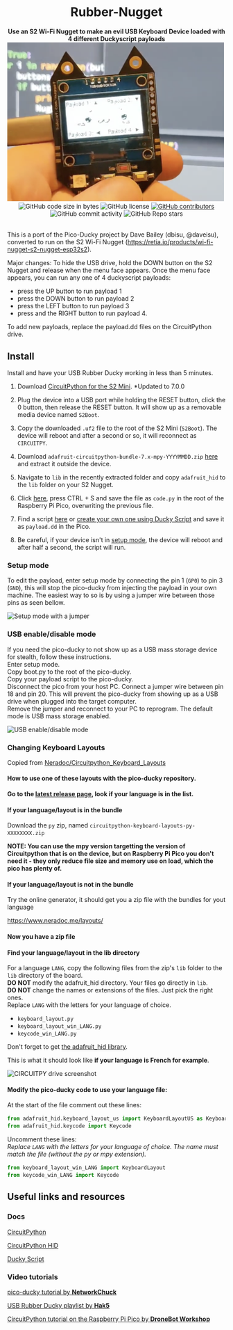 <h1 align="center">Rubber-Nugget</h1>

<div align="center">
  <strong>Use an S2 Wi-Fi Nugget to make an evil USB Keyboard Device loaded with 4 different Duckyscript payloads</strong>
</div>
<img src="images/s2.png" alt="S2 Nugget" title="S2 Nugget" width="500"/>
<br />

<div align="center">
  <img alt="GitHub code size in bytes" src="https://img.shields.io/github/languages/code-size/dbisu/pico-ducky">
  <img alt="GitHub license" src="https://img.shields.io/github/license/dbisu/pico-ducky">
  <a href="https://github.com/dbisu/pico-ducky/graphs/contributors"><img alt="GitHub contributors" src="https://img.shields.io/github/contributors/dbisu/pico-ducky"></a>
  <img alt="GitHub commit activity" src="https://img.shields.io/github/commit-activity/m/dbisu/pico-ducky">
  <img alt="GitHub Repo stars" src="https://img.shields.io/github/stars/dbisu/pico-ducky">
</div>

<br />

This is a port of the Pico-Ducky project by Dave Bailey (dbisu, @daveisu), converted to run on the S2 Wi-Fi Nugget (https://retia.io/products/wi-fi-nugget-s2-nugget-esp32s2).


Major changes:
To hide the USB drive, hold the DOWN button on the S2 Nugget and release when the menu face appears.
Once the menu face appears, you can run any one of 4 duckyscript payloads: 
*  press the UP button to run payload 1
*  press the DOWN button to run payload 2 
*  press the LEFT button to run payload 3 
*  press and the RIGHT button to run payload 4.

To add new payloads, replace the payload.dd files on the CircuitPython drive.

## Install

Install and have your USB Rubber Ducky working in less than 5 minutes.

1. Download [CircuitPython for the S2 Mini](https://circuitpython.org/board/lolin_s2_mini/). *Updated to 7.0.0

2. Plug the device into a USB port while holding the RESET button, click the 0 button, then release the RESET button. It will show up as a removable media device named `S2Boot`.

3. Copy the downloaded `.uf2` file to the root of the S2 Mini (`S2Boot`). The device will reboot and after a second or so, it will reconnect as `CIRCUITPY`.

4. Download `adafruit-circuitpython-bundle-7.x-mpy-YYYYMMDD.zip` [here](https://github.com/adafruit/Adafruit_CircuitPython_Bundle/releases/latest) and extract it outside the device.

5. Navigate to `lib` in the recently extracted folder and copy `adafruit_hid` to the `lib` folder on your S2 Nugget.

6. Click [here](https://raw.githubusercontent.com/dbisu/pico-ducky/main/duckyinpython.py), press CTRL + S and save the file as `code.py` in the root of the Raspberry Pi Pico, overwriting the previous file.

7. Find a script [here](https://github.com/hak5darren/USB-Rubber-Ducky/wiki/Payloads) or [create your own one using Ducky Script](https://github.com/hak5darren/USB-Rubber-Ducky/wiki/Duckyscript) and save it as `payload.dd` in the Pico.

8. Be careful, if your device isn't in [setup mode](#setup-mode), the device will reboot and after half a second, the script will run.

### Setup mode

To edit the payload, enter setup mode by connecting the pin 1 (`GP0`) to pin 3 (`GND`), this will stop the pico-ducky from injecting the payload in your own machine.
The easiest way to so is by using a jumper wire between those pins as seen bellow.

![Setup mode with a jumper](images/setup-mode.png)

### USB enable/disable mode

If you need the pico-ducky to not show up as a USB mass storage device for stealth, follow these instructions.  
Enter setup mode.  
Copy boot.py to the root of the pico-ducky.  
Copy your payload script to the pico-ducky.  
Disconnect the pico from your host PC.
Connect a jumper wire between pin 18 and pin 20.
This will prevent the pico-ducky from showing up as a USB drive when plugged into the target computer.  
Remove the jumper and reconnect to your PC to reprogram.
The default mode is USB mass storage enabled.   

![USB enable/disable mode](images/usb-boot-mode.png)

### Changing Keyboard Layouts

Copied from [Neradoc/Circuitpython_Keyboard_Layouts](https://github.com/Neradoc/Circuitpython_Keyboard_Layouts/blob/main/PICODUCKY.md)  

#### How to use one of these layouts with the pico-ducky repository.

**Go to the [latest release page](https://github.com/Neradoc/Circuitpython_Keyboard_Layouts/releases/latest), look if your language is in the list.**

#### If your language/layout is in the bundle

Download the `py` zip, named `circuitpython-keyboard-layouts-py-XXXXXXXX.zip`

**NOTE: You can use the mpy version targetting the version of Circuitpython that is on the device, but on Raspberry Pi Pico you don't need it - they only reduce file size and memory use on load, which the pico has plenty of.**

#### If your language/layout is not in the bundle

Try the online generator, it should get you a zip file with the bundles for yout language

https://www.neradoc.me/layouts/

#### Now you have a zip file

#### Find your language/layout in the lib directory

For a language `LANG`, copy the following files from the zip's `lib` folder to the `lib` directory of the board.  
**DO NOT** modify the adafruit_hid directory. Your files go directly in `lib`.  
**DO NOT** change the names or extensions of the files. Just pick the right ones.  
Replace `LANG` with the letters for your language of choice.

- `keyboard_layout.py`
- `keyboard_layout_win_LANG.py`
- `keycode_win_LANG.py`

Don't forget to get [the adafruit_hid library](https://github.com/adafruit/Adafruit_CircuitPython_HID/releases/latest).

This is what it should look like **if your language is French for example**.

![CIRCUITPY drive screenshot](https://github.com/Neradoc/Circuitpython_Keyboard_Layouts/raw/main/docs/drive_pico_ducky.png)

#### Modify the pico-ducky code to use your language file:

At the start of the file comment out these lines:

```py
from adafruit_hid.keyboard_layout_us import KeyboardLayoutUS as KeyboardLayout
from adafruit_hid.keycode import Keycode
```

Uncomment these lines:  
*Replace `LANG` with the letters for your language of choice. The name must match the file (without the py or mpy extension).*
```py
from keyboard_layout_win_LANG import KeyboardLayout
from keycode_win_LANG import Keycode
```

## Useful links and resources

### Docs

[CircuitPython](https://circuitpython.readthedocs.io/en/6.3.x/README.html)

[CircuitPython HID](https://learn.adafruit.com/circuitpython-essentials/circuitpython-hid-keyboard-and-mouse)

[Ducky Script](https://github.com/hak5darren/USB-Rubber-Ducky/wiki/Duckyscript)

### Video tutorials

[pico-ducky tutorial by **NetworkChuck**](https://www.youtube.com/watch?v=e_f9p-_JWZw)

[USB Rubber Ducky playlist by **Hak5**](https://www.youtube.com/playlist?list=PLW5y1tjAOzI0YaJslcjcI4zKI366tMBYk)

[CircuitPython tutorial on the Raspberry Pi Pico by **DroneBot Workshop**](https://www.youtube.com/watch?v=07vG-_CcDG0)
